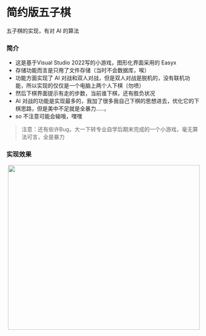 # 简约版五子棋

五子棋的实现，有对 AI 的算法

### 简介

- 这是基于Visual Studio 2022写的小游戏，图形化界面采用的 Easyx
- 存储功能而言是只用了文件存储（当时不会数据库，唉）
- 功能方面实现了 AI 对战和双人对战，但是双人对战是脱机的，没有联机功能，所以实现的仅仅是一个电脑上两个人下棋（勿喷）
- 然后下棋界面提示有走的步数，当前谁下棋，还有胜负状况
- AI 对战的功能是实现最多的，我加了很多我自己下棋的思想进去，优化它的下棋思路，但是美中不足就是全暴力.....，
- so 不注意可能会输哦，嘿嘿

> 注意：还有些许Bug，大一下转专业自学后期末完成的一个小游戏，毫无算法可言，全是暴力

### 实现效果
 <img src="https://bu.dusays.com/2024/07/18/66990c7bbca94.png" alt="">
 
  <img src="https://bu.dusays.com/2024/07/18/66990c3966f41.png" alt="" height="430px" width="500px">

